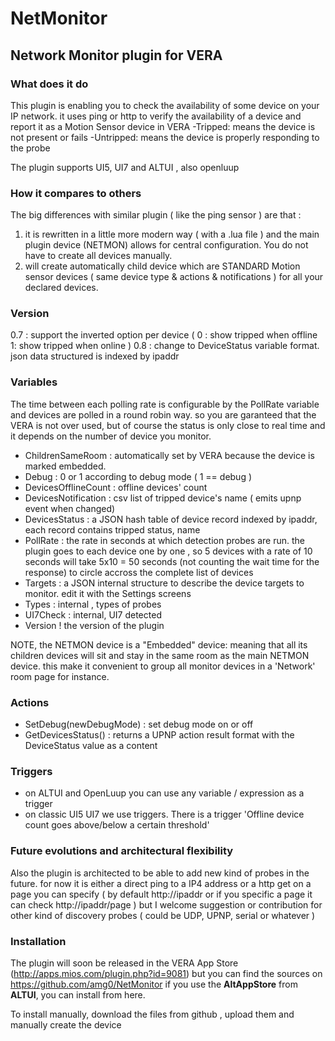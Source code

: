 # NetMonitor
## Network Monitor plugin for VERA

### What does it do
This plugin is enabling you to check the availability of some device on your IP network. it uses ping or http to verify the availability of a device and report it as a Motion Sensor device in VERA
-Tripped:  means the device is not present or fails
-Untripped: means the device is properly responding to the probe

The plugin supports UI5, UI7 and ALTUI , also openluup

### How it compares to others
The big differences with similar plugin ( like the ping sensor ) are that :
1. it is rewritten in a little more modern way ( with a .lua file ) and the main plugin device (NETMON) allows for central configuration. You do not have to create all devices manually.
2. will create automatically child device which are STANDARD Motion sensor devices ( same device type & actions & notifications ) for all your declared devices. 

### Version
0.7 : support the inverted option per device ( 0 : show tripped when offline  1: show tripped when online )
0.8 : change to DeviceStatus variable format. json data structured is indexed by ipaddr

### Variables
The time between each polling rate is configurable by the PollRate variable and devices are polled in a round robin way. so you are garanteed that the VERA is not over used, but of course the status is only close to real time and it depends on the number of device you monitor.

- ChildrenSameRoom : automatically set by VERA because the device is marked embedded.
- Debug : 0 or 1 according to debug mode ( 1 == debug )
- DevicesOfflineCount : offline devices' count
- DevicesNotification : csv list of tripped device's name ( emits upnp event when changed)
- DevicesStatus : a JSON hash table of device record indexed by ipaddr, each record contains tripped status, name
- PollRate : the rate in seconds at which detection probes are run. the plugin goes to each device one by one , so 5 devices with a rate of 10 seconds will take 5x10 = 50 seconds (not counting the wait time for the response)  to circle accross the complete list of devices
- Targets : a JSON internal structure to describe the device targets to monitor. edit it with the Settings screens
- Types : internal , types of probes
- UI7Check : internal, UI7 detected
- Version ! the version of the plugin

NOTE, the NETMON device is a "Embedded" device: meaning that all its children devices will sit and stay in the same room as the main NETMON device. this make it convenient to group all monitor devices in a 'Network' room page for instance.

### Actions
- SetDebug(newDebugMode) :  set debug mode on or off
- GetDevicesStatus()	 :  returns a UPNP action result format with the DeviceStatus value as a content

### Triggers
- on ALTUI and OpenLuup you can use any variable / expression as a trigger
- on classic UI5 UI7 we use triggers.  There is a trigger 'Offline device count goes above/below a certain threshold'

### Future evolutions and architectural flexibility
Also the plugin is architected to be able to add new kind of probes in the future. for now it is either a direct ping to a IP4 address or a http get on a page you can specify ( by default http://ipaddr or if you specific a page it can check http://ipaddr/page ) but I welcome suggestion or contribution for other kind of discovery probes ( could be UDP, UPNP, serial or whatever )


### Installation
The plugin will soon be released in the VERA App Store (http://apps.mios.com/plugin.php?id=9081) but you can find the sources on https://github.com/amg0/NetMonitor
if you use the **AltAppStore** from **ALTUI**, you can install from here.

To install manually, download the files from github , upload them and manually create the device
